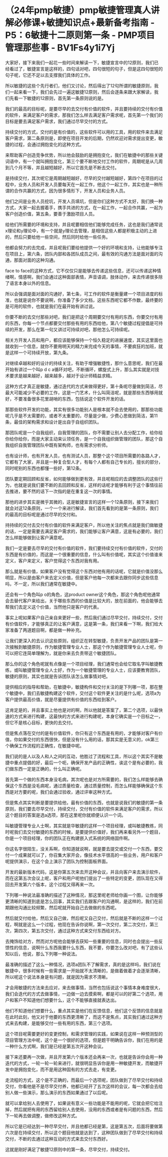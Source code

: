 # （24年pmp敏捷）pmp敏捷管理真人讲解必修课+敏捷知识点+最新备考指南 - P5：6敏捷十二原则第一条 - PMP项目管理那些事 - BV1Fs4y1i7Yj

大家好，接下来我们一起花一些时间来解读一下，敏捷宣言中的12原则，我们已经看过了，敏捷宣言是这样的，四句话对吧，四句很短的句子，但是这四句很短的句子呢，它还不足以去支撑我们具体的工作。

所以敏捷的这些个先行者们，他们又讨论，然后得出了12句所谓的敏捷原则，我们一起来看一下，我们会先过一遍这敏捷12原则，然后会逐条来跟大家解读，我们先看一下敏捷的12原则，首先第一条原则说的是。

我们的最高的目标呢，是要尽早的去交付有价值的软件，并且要持续的交付有价值的软件，来满足客户的需求，那我们怎么样去满足客户需求呢，首先第一个我们的目标是要去满足客户需求，我们通过尽早交付的方式。

持续交付的方式，交付的是有价值的，这些软件可以用的工具，用的软件来去满足客户需求，第二条原则是，即使在项目开发的后期，仍然欢迎对需求提出变更，敏捷的过程，会通过拥抱变化的这种方式。

来帮助客户创造竞争优势，所以他会鼓励的是拥抱变化，我们在敏捷中的那些关键词语中，有一个就叫拥抱变化，第三个要不断地交付工作的软件，周期呢是从几周到几个月不等，并且越短越好，所以它首先是不断去交付。

是持续交付，其次呢它是周期越短越好，尽早的交付越短越好，第四个在项目的过程中，业务人员和开发人员要每天在一起工作，他这个一起工作，其实也是一种所谓的合作共赢的方式，因为很多情形下，开发人员和业务人员。

他们之间是业务人员挖坑，开发人员填坑，但是你们这种方式不太好，我们换一种方式，大家一起去握着手，携手共进的方式，在一起工作，一起合作共赢，一起为客户创造价值，第五条，要善于激励项目人员。

给他们所需要的环境和支持，并且呢要相信他们能够完成任务，这也是我们通常说x理论和y理论中，有一个就是y理论去管理，是相信这些人都是积极主动的上进的，然后只要给他一些空间，然后同时给他一些任务。

他都会努力的去完成，并且呢我们要给他提供一个好的环境和支持，让他能够专注在项目上，第六条，团队内部和各团队成员之间，最有效的沟通方法是面对面的沟通，那面对面的这种沟通。

face to face的这种方式，它不仅仅只是能够去传递这些信息，还可以传递这种情绪啊，情感啊，我们会通过这种面部表情，声音语调，肢体动作，来去传递很多除了语言本身以外的信息。

所以会强调是面对面的沟通好，第七条，可工作的软件是衡量建一个项目进度的标准，也就是说你不要说啊，你准备了多少文档，这些东西呢它都不作数，最终要的是可用的软件，也就是我们在最开始有讲过说。

你要不断的去交付那些对吧，我们是把这个周期要交付有用的东西，你要交付有用的东西，你每一个节点都要交付那些有用的东西给他，第八个敏捷过程提倡是可持续的开发，那么在第一句又讲过可持续对吧，那他怎么可持续呢。

相关方开发人员和用户，都应该能够保持一个恒久稳定的进展速度，其实这里面也就收到一个信息，就你不要用明天的精力来完成今天的事情，不要疯狂的加班，就是这样一个可持续开放，第九条。

对继续卓越和好的设计的持续关注，有助于增强敏捷性，那什么意思呢，我们在最开始有讲过一个叫p d c a循环对吧，不断循环，螺旋式上升，那么其实就是对技术要求是越来越好，越来越多，越对于设计师精益求精。

这种方式才真正是敏捷，通过迭代的方式来做得更好，第十条呢尽量做到简洁，尽最大可能减少不必要的工作，这是一门艺术，什么叫简洁呢，就是那些东西够用就好，不要准备很多花里胡哨的东西，包括说这个软件开发的话。

那那些软件开发的功能，其实有很多功能别人是根本就不会去使用的，那那些功能呢几乎是不太需要的，或者不太重要的，尽量是少做，少费心思做到简洁，第11条，最佳的架构需求和设计是出自于自组织团队。

那团队呢是一个自我组织，自我管理的团队，你不需要让别人去分配工作，给你给你给你给你，而是大家主动来认领任务，是一个自我组织做管理的团队，那这个自我组织自我管理团队中既有架构师，也有需求分析师。

也有设计师，也有开发人员，也有测试人员，那整个这个项目所需要的各路人才，它都有了大家，并且是一种复合型人才，有每个人都有自己专长的，擅长的部分，同时呢别的东西也都懂一些好，第12条。

团队要定期回顾和反省，如何能够做到更有效，并且呢相应的去调整团队的这些行为，也就是说我们要不断的去回顾和反省，这样的话呢才能够有利于这个事情往前去推进，要不然的话下一次指的是在重复这一次的事情。

那他的进步其实是微乎其微的，这是敏捷宣言的这样一个12条原则，接下来我们就会对这12条原则，一个一个来进行解读，我们首先看到的是第一条原则，我们的最高的目标呢是通过尽早的交付和。

持持续的交付去交付有价值的软件来满足客户，所以他关注的焦点就是我们做敏捷的话，一定是需要去满足客户需求的，我们能够让客户满意，这是有必要的，我们怎么样能够做到让客户满意呢。

我们一定是要去尽早的交付有价值的软件，我们要持续交付有价值的软件，交付的东西是有价值的，而这是一个很重要的信息，什么叫有价值呢，其实这个价值谁来定义，客户来定义，客户觉得这个东西对我有用。

那么就是有价值，如果客户没有觉得这个东西对他有用的话呢，它就是价值没那么明显，所以是由客户来去定义价值，但是客户他每一次都来去跟你同步这些信息吗，不一定，所以我们通常在敏捷中。

还会有一个角色叫p o的角色，这product owner这个角色，那这个角色呢他通常会去替代客户来给出，关于哪些东西的价值是比较大的，放在前面的，他会能够去帮我们去定义这个价值，当然他只是客户的代表。

事实上呢如果客户自己亲自来更好一些，然后我们通过尽早交付，持续交付，交付有价值软件，才能够真正的让客户满意，这是第一条，我们来看一下啊，我们给大家准备了两道题目啊，都是做一种补充。

让我们更深入的去认识这些原则，组织正在转型敏捷，负责开发产品的团队是第一次接触到敏捷原则，作为敏捷管理专业人士，那这个作为敏捷管理专业人士呢，你可以把它连简单理解为，就是你来去负责带这个敏捷团队。

那么你的这个角色呢就有点像是一个项目经理，我们通常也会给它取名字叫敏捷教练，或叫敏捷管理专业人士好，作为一个敏捷管理的专业人士，应该要教育团队，敏捷的原则，其实也就是告诉团队该怎么做事情对吧。

提供相应的指导和帮助，在敏捷中，敏捷构件和交付关注的是下列哪一项，那在整个敏捷中，我们去敏捷构建这个软件，交付这个软件更关注的是什么呢，选项a为客户提供最高价值，就是尽量提供有价值的东西给到客户。

这肯定是的，并且事实上他也是对的啊，所以他就是答案了，第二个选项，以最快速的方式来进行构建，这最快的方式来进行构建呢，本身它确实是一个目标之一，但它不是核心目标，更快的去交付。

但是焦点落在交付的是有价值软件，你只有这个东西是有用的，才能够对客户有价值，你如果交付的东西很快，但是没有什么用的话，那其实是无意义的，ok第三个确保工作流程的正确性，在敏捷中呢。

我们说的是人以及人和人之间的互动，他胜过了流程和工具，所以这个其实不是敏捷中重点提倡的好，最后一个呃，确保开发产品的正确性，诶这个是有必要的，我们做东西一定是正确的，什么叫正确呢。

首先第一个做的东西本身没毛病，其次呢也是对方所需要的，我们怎么样能够去确保这个东西是没毛病呢，通过质量检查，通过质量控制，而怎么样能够确保这个东西是对方要的呢，我们会通过验收，通过评审这种方式。

但是焦点其实判断是要提供给他，最有价值的东西，也就是说我们的敏捷的第一条原则，我们要去尽早交付，持续交付，交付有价值的软件来满足客户的需求，所以这个题目的答案是选a选项，那在这里呢你就顺便认识一个词。

叫敏捷管理专业人士啊，其实就是华敏捷的这样一个项目经理，或叫敏捷教练，同时呢我们去交付敏捷的东西的时候，是要提供价值好，我们再来看另外一个题目，你是一个项目经理，你的团队正在构建嵌入式系统的网络固件啊。

你这名字很陌生，没关系啊，你知道就说啊，就是要去提交或交付一个东西，要交付一个成果就可以了，你召集大家开会，像技术水平很高的一些业务，用户和客户呢提供演示，在这个会上演示了团队为控制面板界面。

开发的最新版本代码，这是你第五次来去开这种会议，并且向客户来去演示软件，而在这第五次会议上呢，客户和用户呢他们提出了一些特定的变更，团队现在又得回去开发第六个版本，这个过程又得再来一次。

下列哪一种说法最准确的描述了这种情况，那这里呢老师给你画一个图，让你能够更清晰的知道到底是怎么回事，其实我们去跟客户的沟通啊，是这样的，我们在前期跟他沟通比较频繁，然后呢就开始自己去做做的东西呢。

然后就交付给他，然后又自己做，然后呢又自己交付，然后就是不断的这样一个过程，啊就是这么一个过程，他现在告诉你说啊，第一次交付，第二次交付，第三次，第四次，第五次交付，通过这种方式来交付东西给对方。

去掩饰给对方，然而对方呢他会能够去获知一些重要的信息，同时也会提出一些反馈性的信息，说啊什么东西我要什么东西，我不要，你要怎么改对吧，有了这些认知以后，他说，那么下列哪一种说法。

最准确的描述了这么一种情况，选项a团队不了解需求，真的是这样吗，我们说在敏捷中，很多时候有一些需求是一开始就不太清晰的，是做着做着才会逐渐清晰，所以呢这个说法本身是有问题，就是因为需求不清晰。

才会用敏捷的方法来去应对，来去做事情，当然也包括说这个事情本身难度很大，我们会迭代的方式去做事情，一边做一边去摸索啊，都是可以的好第二个选项，用户和客户不知道他们想要什么，这个不能够直接就表达出。

他们不知道他们想要什么，重点其实是他们在反馈信息，他们这个反馈的信息就是在此时此刻，他又对于他要的东西更清晰了，而这不是焦点，其实我们通过这种方式来去构建，是能够交付一些有用的东西，第三个选项。

这个项目呢需要更好的变更控制，和需求管理的实践，如果说在这样一种预测型的项目管理方法中呢，这个是一个很好的选项，但是题干明确告诉你，我们在用的是一种什么方式啊，我们是已经是第五次开这种会议。

接下来还要再一次做，并且开发第六个版本还会再来一次，也就是告诉你会用一种迭代的方式，一轮一轮一轮来进行，就很明显告诉你是用一种敏捷开发，而敏捷开发中是拥抱变化，而不是用这种固有的方式去走，有变更。

走流程的方式，这个是不正确的，而最后一个选项呢，团队做到了尽早交付和持续交付，你看他是不是尽早交付养，他都已经开了五次这样的会议，每一次都会去给别人做一些演示，那么演示的东西如果通过了以后呢。

就可以拿给别人去使用了，如果说有意义一些功能是不能用的呢，它就会把它给注掉，然后就把有用的东西留给别人去使用，没用的东西或者是有问题的东西，然后下一轮再去做调整，做修改这种方式。

所以它是已经达到一种尽早交付，并且他都已经是第，这是第五次，后面将要做第六次是在持续交付，所以这个题目他就是达到了，这种团队做到了尽早交付和持续交付，不断的去通过这种互动的方式来去交付东西好。

这就是刚好满足了敏捷12原则中的第一条，尽早交付，持续交付。